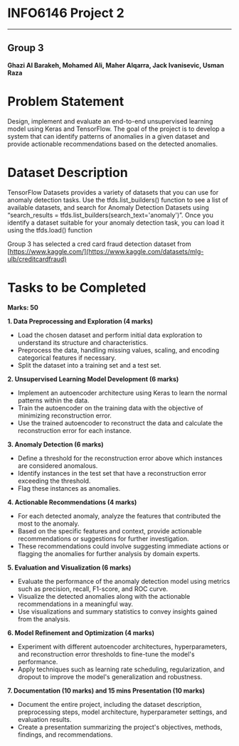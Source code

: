 # INFO6146 Project 2
--- 
## Group 3
**Ghazi Al Barakeh, Mohamed Ali, Maher Alqarra, Jack Ivanisevic, Usman Raza**


# Problem Statement
Design, implement and evaluate an end-to-end unsupervised learning model using Keras and TensorFlow. The goal of the project is to develop a system that can identify patterns of anomalies in a given dataset and provide actionable recommendations based on the detected anomalies. 

# Dataset Description
TensorFlow Datasets provides a variety of datasets that you can use for anomaly detection tasks. Use the tfds.list_builders() function to see a list of available datasets, and search for Anomaly Detection Datasets using “search_results = tfds.list_builders(search_text='anomaly')”. Once you identify a dataset suitable for your anomaly detection task, you can load it using the tfds.load() function

Group 3 has selected a cred card fraud detection dataset from [https://www.kaggle.com/](https://www.kaggle.com/datasets/mlg-ulb/creditcardfraud)

# Tasks to be Completed
**Marks: 50**

**1. Data Preprocessing and Exploration (4 marks)**
*	Load the chosen dataset and perform initial data exploration to understand its structure and characteristics.
*	Preprocess the data, handling missing values, scaling, and encoding categorical features if necessary.
*	Split the dataset into a training set and a test set.

**2. Unsupervised Learning Model Development (6 marks)**
*	Implement an autoencoder architecture using Keras to learn the normal patterns within the data.
*	Train the autoencoder on the training data with the objective of minimizing reconstruction error.
*	Use the trained autoencoder to reconstruct the data and calculate the reconstruction error for each instance.

**3.	Anomaly Detection (6 marks)**
*	Define a threshold for the reconstruction error above which instances are considered anomalous.
*	Identify instances in the test set that have a reconstruction error exceeding the threshold.
*	Flag these instances as anomalies.

**4. Actionable Recommendations (4 marks)**
*	For each detected anomaly, analyze the features that contributed the most to the anomaly.
*	Based on the specific features and context, provide actionable recommendations or suggestions for further investigation.
*	These recommendations could involve suggesting immediate actions or flagging the anomalies for further analysis by domain experts.

**5. Evaluation and Visualization (6 marks)**
*	Evaluate the performance of the anomaly detection model using metrics such as precision, recall, F1-score, and ROC curve.
*	Visualize the detected anomalies along with the actionable recommendations in a meaningful way.
*	Use visualizations and summary statistics to convey insights gained from the analysis.

**6. Model Refinement and Optimization (4 marks)**
*	Experiment with different autoencoder architectures, hyperparameters, and reconstruction error thresholds to fine-tune the model's performance.
*	Apply techniques such as learning rate scheduling, regularization, and dropout to improve the model's generalization and robustness.

**7. Documentation (10 marks) and 15 mins Presentation (10 marks)**
* Document the entire project, including the dataset description, preprocessing steps, model architecture, hyperparameter settings, and evaluation results.
* Create a presentation summarizing the project's objectives, methods, findings, and recommendations.
